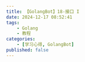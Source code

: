 ```yaml
---
title: 【GolangBot】18-接口 I
date: 2024-12-17 08:52:41
tags: 
    - Golang
    - 教程
categories:
    - [学习心得, GolangBot]
published: false
---
```

